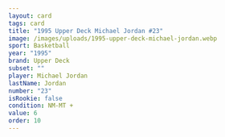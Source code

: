 ```yaml
---
layout: card
tags: card
title: "1995 Upper Deck Michael Jordan #23"
image: /images/uploads/1995-upper-deck-michael-jordan.webp
sport: Basketball
year: "1995"
brand: Upper Deck
subset: ""
player: Michael Jordan
lastName: Jordan
number: "23"
isRookie: false
condition: NM-MT +
value: 6
order: 10
---
```

